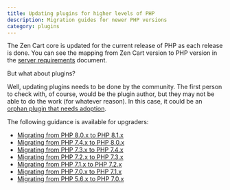 ```yaml
---
title: Updating plugins for higher levels of PHP 
description: Migration guides for newer PHP versions 
category: plugins
---
```


The Zen Cart core is updated for the current release of PHP as each release is done.  You can see the mapping from Zen Cart version to PHP version in the [server requirements](/user/first_steps/server_requirements/#php-version) document.

But what about plugins?  

Well, updating plugins needs to be done by the community.  The first person to check with, of course, would be the plugin author, but they may not be able to do the work (for whatever reason). In this case, it could be an [orphan plugin that needs adoption](/dev/plugins/adoption/).  

The following guidance is available for upgraders: 

- [Migrating from PHP 8.0.x to PHP 8.1.x](https://www.php.net/manual/en/migration81.php)
- [Migrating from PHP 7.4.x to PHP 8.0.x](https://www.php.net/manual/en/migration80.php)
- [Migrating from PHP 7.3.x to PHP 7.4.x](https://www.php.net/manual/en/migration74.php)
- [Migrating from PHP 7.2.x to PHP 7.3.x](https://www.php.net/manual/en/migration73.php)
- [Migrating from PHP 7.1.x to PHP 7.2.x](https://www.php.net/manual/en/migration72.php)
- [Migrating from PHP 7.0.x to PHP 7.1.x](https://www.php.net/manual/en/migration71.php)
- [Migrating from PHP 5.6.x to PHP 7.0.x](https://www.php.net/manual/en/migration70.php)

